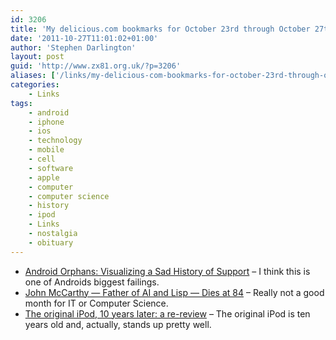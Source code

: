 ```yaml
---
id: 3206
title: 'My delicious.com bookmarks for October 23rd through October 27th'
date: '2011-10-27T11:01:02+01:00'
author: 'Stephen Darlington'
layout: post
guid: 'http://www.zx81.org.uk/?p=3206'
aliases: ['/links/my-delicious-com-bookmarks-for-october-23rd-through-october-27th.html']
categories:
    - Links
tags:
    - android
    - iphone
    - ios
    - technology
    - mobile
    - cell
    - software
    - apple
    - computer
    - computer science
    - history
    - ipod
    - Links
    - nostalgia
    - obituary
---
```


- [Android Orphans: Visualizing a Sad History of Support](http://theunderstatement.com/post/11982112928/android-orphans-visualizing-a-sad-history-of-support) – I think this is one of Androids biggest failings.
- [John McCarthy — Father of AI and Lisp — Dies at 84](http://www.wired.com/wiredenterprise/2011/10/john-mccarthy-father-of-ai-and-lisp-dies-at-84/all/1?utm_source=feedburner&utm_medium=feed&utm_campaign=Feed:+wired/index+(Wired:+Index+3+(Top+Stories+2))&utm_content=Google+Reader) – Really not a good month for IT or Computer Science.
- [The original iPod, 10 years later: a re-review](http://arstechnica.com/apple/reviews/2011/10/2001-to-2011-ars-re-reviews-the-original-ipod.ars?utm_source=feedburner&utm_medium=feed&utm_campaign=Feed:+arstechnica/index+(Ars+Technica+-+Featured+Content)&utm_content=Google+Reader) – The original iPod is ten years old and, actually, stands up pretty well.